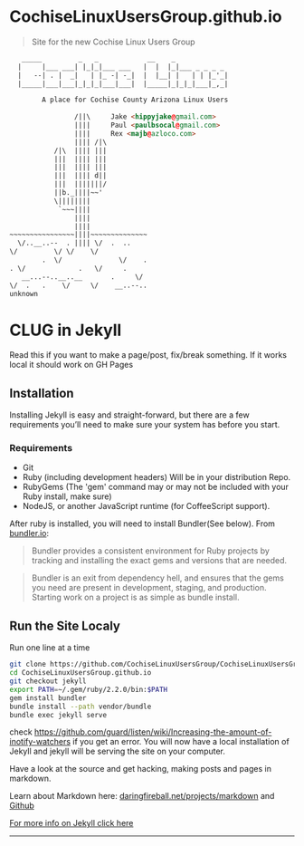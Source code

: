 # CochiseLinuxUsersGroup.github.io

> Site for the new Cochise Linux Users Group


```html
   _____         _   _            __    _ 
  |     |___ ___| |_|_|___ ___   |  |  |_|___ _ _ _ _ 
  |   --| . |  _|   | |_ -| -_|  |  |__| |   | | |_'_|
  |_____|___|___|_|_|_|___|___|  |_____|_|_|_|___|_,_|

        A place for Cochise County Arizona Linux Users
  
                /||\     Jake <hippyjake@gmail.com>
                ||||     Paul <paulbsocal@gmail.com>
                ||||     Rex <majb@azloco.com>
                |||| /|\
           /|\  |||| |||
           |||  |||| |||
           |||  |||| |||
           |||  |||| d||
           |||  |||||||/
           ||b._||||~~'
           \||||||||
            `~~~||||
                ||||
                ||||
~~~~~~~~~~~~~~~~||||~~~~~~~~~~~~~~
  \/..__..--  . |||| \/  .  ..
\/         \/ \/    \/
        .  \/              \/    .
. \/             .   \/     .
   __...--..__..__       .     \/
\/  .   .    \/     \/    __..--..
unknown
```
# CLUG in Jekyll
Read this if you want to make a page/post, fix/break something. If it works local it should work on GH Pages
## Installation

Installing Jekyll is easy and straight-forward, but there are a few requirements you’ll need to make sure your system has before you start.

### Requirements
* Git
* Ruby (including development headers) Will be in your distribution Repo.
* RubyGems (The 'gem' command may or may not be included with your Ruby install, make sure)
* NodeJS, or another JavaScript runtime (for CoffeeScript support).

After ruby is installed, you will need to install Bundler(See below). From [bundler.io][bundler]:
> Bundler provides a consistent environment for Ruby projects by tracking and installing the exact gems and versions that are needed. 

>Bundler is an exit from dependency hell, and ensures that the gems you need are present in development, staging, and production. Starting work on a project is as simple as bundle install.

## Run the Site Localy

Run one line at a time
```bash
git clone https://github.com/CochiseLinuxUsersGroup/CochiseLinuxUsersGroup.github.io.git
cd CochiseLinuxUsersGroup.github.io
git checkout jekyll
export PATH=~/.gem/ruby/2.2.0/bin:$PATH
gem install bundler
bundle install --path vendor/bundle
bundle exec jekyll serve
```

check https://github.com/guard/listen/wiki/Increasing-the-amount-of-inotify-watchers if you get an error.
You will now have a local installation of Jekyll and jekyll will be serving the site on your computer.

Have a look at the source and get hacking, making posts and pages in markdown. 

Learn about Markdown here:
[daringfireball.net/projects/markdown][Markdown]
and
[Github][Markdown-gh]

[For more info on Jekyll click here][jekyll]

***

[jekyll]: http://jekyllrb.com

[bundler]: http://bundler.io/

[inotify]: https://github.com/guard/listen/wiki/Increasing-the-amount-of-inotify-watchers

[Markdown-gh]: https://guides.github.com/features/mastering-markdown/

[Markdown]: http://daringfireball.net/projects/markdown